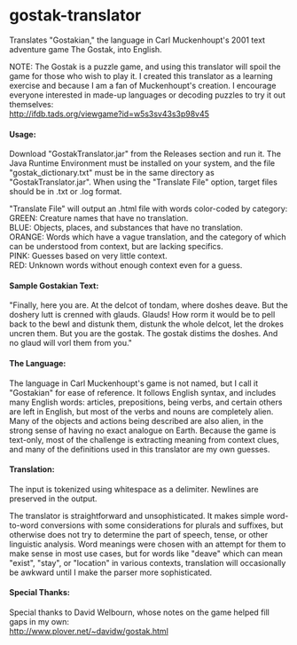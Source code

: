# gostak-translator
Translates "Gostakian," the language in Carl Muckenhoupt's 2001 text adventure game The Gostak, into English.

NOTE: The Gostak is a puzzle game, and using this translator will spoil the game for those who wish to play it.
I created this translator as a learning exercise and because I am a fan of Muckenhoupt's creation.
I encourage everyone interested in made-up languages or decoding puzzles to try it out themselves:  
http://ifdb.tads.org/viewgame?id=w5s3sv43s3p98v45

#### Usage:
Download "GostakTranslator.jar" from the Releases section and run it. The Java Runtime Environment must
be installed on your system, and the file "gostak_dictionary.txt" must be in the same directory as
"GostakTranslator.jar". When using the "Translate File" option, target files should be in .txt or .log format.

"Translate File" will output an .html file with words color-coded by category:  
GREEN: Creature names that have no translation.  
BLUE: Objects, places, and substances that have no translation.  
ORANGE: Words which have a vague translation, and the category of which can be understood from context,
but are lacking specifics.  
PINK: Guesses based on very little context.  
RED: Unknown words without enough context even for a guess.  

#### Sample Gostakian Text:
"Finally, here you are. At the delcot of tondam, where doshes deave. But the doshery lutt is crenned with glauds.
Glauds! How rorm it would be to pell back to the bewl and distunk them, distunk the whole delcot, let the drokes
uncren them. But you are the gostak. The gostak distims the doshes. And no glaud will vorl them from you."

#### The Language:
The language in Carl Muckenhoupt's game is not named, but I call it "Gostakian" for ease of reference. It
follows English syntax, and includes many English words: articles, prepositions, being verbs, and certain
others are left in English, but most of the verbs and nouns are completely alien. Many of the objects and
actions being described are also alien, in the strong sense of having no exact analogue on Earth. Because
the game is text-only, most of the challenge is extracting meaning from context clues, and many of the
definitions used in this translator are my own guesses.

#### Translation:
The input is tokenized using whitespace as a delimiter. Newlines are preserved in the output.

The translator is straightforward and unsophisticated. It makes simple word-to-word conversions with some
considerations for plurals and suffixes, but otherwise does not try to determine the part of speech,
tense, or other linguistic analysis. Word meanings were chosen with an attempt for them to make sense in
most use cases, but for words like "deave" which can mean "exist", "stay", or "location" in various contexts,
translation will occasionally be awkward until I make the parser more sophisticated.

#### Special Thanks:
Special thanks to David Welbourn, whose notes on the game helped fill gaps in my own:  
http://www.plover.net/~davidw/gostak.html
